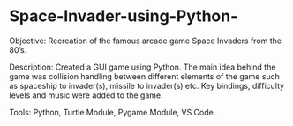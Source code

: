 # Space-Invader-using-Python-

Objective: Recreation of the famous arcade game Space Invaders from the 80’s.

Description: Created a GUI game using Python. The main idea behind the game was collision handling between different elements of the game such as spaceship to invader(s), missile to invader(s) etc. Key bindings, difficulty levels and music were added to the game. 

Tools: Python, Turtle Module, Pygame Module, VS Code. 
